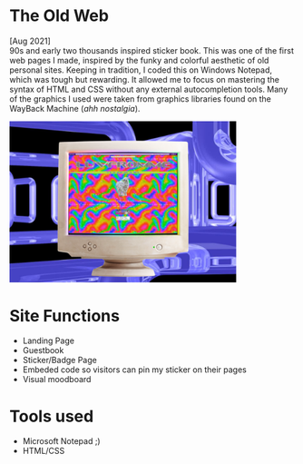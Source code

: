 # The Old Web 
[Aug 2021]
<br>
90s and early two thousands inspired sticker book. This was one of the first web pages I made, inspired by the funky and colorful aesthetic of old personal sites. Keeping in tradition, I coded this on Windows Notepad, which was tough but rewarding. It allowed me to focus on mastering the syntax of HTML and CSS without any external autocompletion tools. Many of the graphics I used were taken from graphics libraries found on the WayBack Machine (*ahh nostalgia*).

<p float="left">
  <img src="https://github.com/incalescence/90s_web/blob/main/90sdemo.png" width="400">
</p>

# Site Functions
- Landing Page
- Guestbook 
- Sticker/Badge Page
- Embeded code so visitors can pin my sticker on their pages
- Visual moodboard

# Tools used 
- Microsoft Notepad ;)
- HTML/CSS
